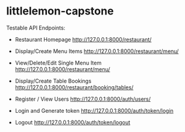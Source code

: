 # littlelemon-capstone 

Testable API Endpoints:

- Restaurant Homepage 
http://127.0.0.1:8000/restaurant/ 

- Display/Create Menu Items
http://127.0.0.1:8000/restaurant/menu/

- View/Delete/Edit Single Menu Item
http://127.0.0.1:8000/restaurant/menu/<int>

- Display/Create Table Bookings 
http://127.0.0.1:8000/restaurant/booking/tables/ 

- Register / View Users 
http://127.0.0.1:8000/auth/users/

- Login and Generate token
http://127.0.0.1:8000/auth/token/login

- Logout 
http://127.0.0.1:8000/auth/token/logout
